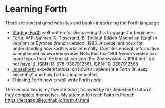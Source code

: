 # Learning Forth

There are several good websites and books introducing the Forth language:

* [Starting Forth](https://www.forth.com/starting-forth/) well written for discovering this language for beginners.
* [Forth](https://www.amazon.com/FORTH-W-P-SALMAN/dp/0387912568/), W.P. Salman,
  O. Tisserand, B. Toulout Edition Macmillan (English version) or Eyrolles
  (french version) 1983. An excellent book for understanding how Forth works
  internally. Contains enough information to implement its own interpreter. Note
  that the 1983 french version has more typos than the English version (the 2nd
  revision is 1984 but I do not have it). ISBN-13: 978-0387912561, ISBN-10:
  0387912568
* [JonesForth](http://git.annexia.org/?p=jonesforth.git;a=blob;f=jonesforth.S;h=45e6e854a5d2a4c3f26af264dfce56379d401425;hb=HEAD)
  excellent tutorial on how to implement a Forth (in easy assembly) and how Forth is
  implemented.
* [Thinking Forth](http://thinking-forth.sourceforge.net/) how to well write Forth code.

The second link is my favorite book, followed by the JonesForth tutorial: they
complete themselves. My attempt to teach Forth in French
https://lecrapouille.github.io/forth-fr.html
